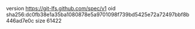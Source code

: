 version https://git-lfs.github.com/spec/v1
oid sha256:dc0fb38e1a35ba1080878e5a9701098f739bd5425e72a72497bbf8b446ad7e0c
size 61422
